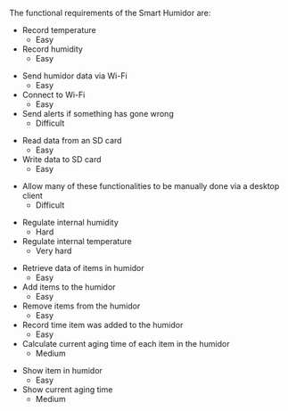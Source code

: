 The functional requirements of the Smart Humidor are:

<!--- Climate recording --->
- Record temperature
  - Easy
- Record humidity
  - Easy

<!--- IOT Shite --->
- Send humidor data via Wi-Fi
  - Easy
- Connect to Wi-Fi
  - Easy
- Send alerts if something has gone wrong
  - Difficult

<!--- Database stuff --->
- Read data from an SD card
  - Easy
- Write data to SD card
  - Easy

<!--- Desktop client shite (different project, desu) --->
- Allow many of these functionalities to be manually done via a desktop client
  - Difficult

<!--- Climate regulation --->
- Regulate internal humidity
  - Hard
- Regulate internal temperature
  - Very hard

<!--- Item data --->
- Retrieve data of items in humidor
  - Easy
- Add items to the humidor
  - Easy
- Remove items from the humidor
  - Easy
- Record time item was added to the humidor
  - Easy
- Calculate current aging time of each item in the humidor
  - Medium

<!--- Screen stuff --->
- Show item in humidor
  - Easy
- Show current aging time
  - Medium